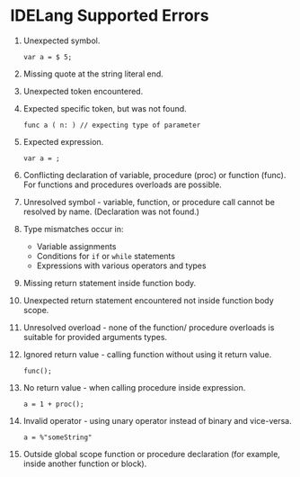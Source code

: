 # IDELang Supported Errors

1. Unexpected symbol.

    `var a = $ 5;`


2. Missing quote at the string literal end.


3. Unexpected token encountered.


4. Expected specific token, but was not found. 

    `func a ( n: ) // expecting type of parameter `


5. Expected expression.
 
    `var a = ;`


6. Conflicting declaration of variable, procedure (proc) or function (func). For functions and procedures overloads are possible.


7. Unresolved symbol - variable, function, or procedure call cannot be resolved by name. (Declaration was not found.)


8. Type mismatches occur in:
   - Variable assignments
   - Conditions for `if` or `while` statements
   - Expressions with various operators and types


9. Missing return statement inside function body.


10. Unexpected return statement encountered not inside function body scope.


11. Unresolved overload - none of the function/ procedure overloads is suitable for provided arguments types.


12. Ignored return value - calling function without using it return value.

    `func();`


13. No return value - when calling procedure inside expression.

    `a = 1 + proc();`


14. Invalid operator - using unary operator instead of binary and vice-versa.

    `a = %"someString"`


15. Outside global scope function or procedure declaration (for example, inside another function or block).
